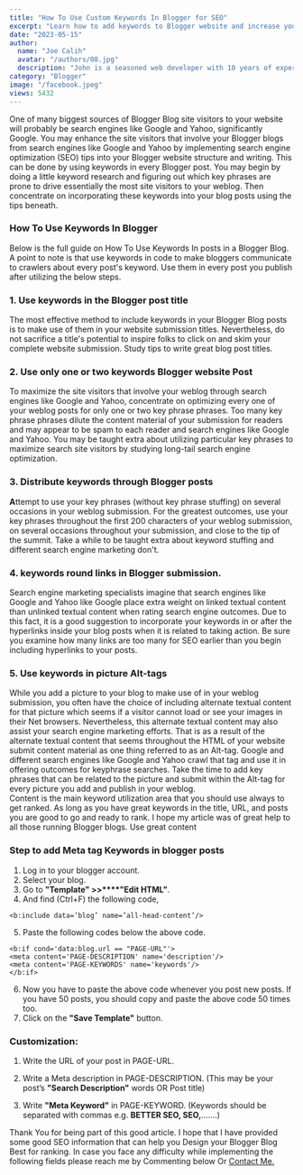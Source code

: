 ```yaml
---
title: "How To Use Custom Keywords In Blogger for SEO"
excerpt: "Learn how to add keywords to Blogger website and increase your SEO. Keywords can be added to posts, picture tags, post titles, and body."
date: "2023-05-15"
author:
  name: "Joe Calih"
  avatar: "/authors/08.jpg"
  description: "John is a seasoned web developer with 10 years of experience in React and Next.js."
category: "Blogger"
image: "/facebook.jpeg"
views: 5432
---
```




One of many biggest sources of Blogger Blog site visitors to your website will probably be search engines like Google and Yahoo, significantly Google. You may enhance the site visitors that involve your Blogger blogs from search engines like Google and Yahoo by implementing search engine optimization (SEO) tips into your Blogger website structure and writing. This can be done by using keywords in every Blogger post. You may begin by doing a little keyword research and figuring out which key phrases are prone to drive essentially the most site visitors to your weblog. Then concentrate on incorporating these keywords into your blog posts using the tips beneath.

### **How To Use Keywords In Blogger**

Below is the full guide on How To Use Keywords In posts in a Blogger Blog. A point to note is that use keywords in code to make bloggers communicate to crawlers about every post's keyword. Use them in every post you publish after utilizing the below steps.

### 1. Use keywords in the Blogger post title

The most effective method to include keywords in your Blogger Blog posts is to make use of them in your website submission titles. Nevertheless, do not sacrifice a title's potential to inspire folks to click on and skim your complete website submission. Study tips to write great blog post titles.

### 2. Use only one or two keywords Blogger website Post

To maximize the site visitors that involve your weblog through search engines like Google and Yahoo, concentrate on optimizing every one of your weblog posts for only one or two key phrase phrases. Too many key phrase phrases dilute the content material of your submission for readers and may appear to be spam to each reader and search engines like Google and Yahoo. You may be taught extra about utilizing particular key phrases to maximize search site visitors by studying long-tail search engine optimization.

### 3. Distribute keywords through Blogger posts

**A**ttempt to use your key phrases (without key phrase stuffing) on several occasions in your weblog submission. For the greatest outcomes, use your key phrases throughout the first 200 characters of your weblog submission, on several occasions throughout your submission, and close to the tip of the summit. Take a while to be taught extra about keyword stuffing and different search engine marketing don't.

### 4. keywords round links in Blogger submission.

Search engine marketing specialists imagine that search engines like Google and Yahoo like Google place extra weight on linked textual content than unlinked textual content when rating search engine outcomes. Due to this fact, it is a good suggestion to incorporate your keywords in or after the hyperlinks inside your blog posts when it is related to taking action. Be sure you examine how many links are too many for SEO earlier than you begin including hyperlinks to your posts.

### 5. Use keywords in picture Alt-tags

While you add a picture to your blog to make use of in your weblog submission, you often have the choice of including alternate textual content for that picture which seems if a visitor cannot load or see your images in their Net browsers. Nevertheless, this alternate textual content may also assist your search engine marketing efforts. That is as a result of the alternate textual content that seems throughout the HTML of your website submit content material as one thing referred to as an Alt-tag. Google and different search engines like Google and Yahoo crawl that tag and use it in offering outcomes for keyphrase searches. Take the time to add key phrases that can be related to the picture and submit within the Alt-tag for every picture you add and publish in your weblog.  
Content is the main keyword utilization area that you should use always to get ranked. As long as you have great keywords in the title, URL, and posts you are good to go and ready to rank. I hope my article was of great help to all those running Blogger blogs. Use great content

### Step to add Meta tag Keywords in blogger posts

1.  Log in to your blogger account.
2.  Select your blog.
3.  Go to **"Template" >>****"Edit HTML"**.
4.  And find (Ctrl+F) the following code,

```
<b:include data=’blog’ name=’all-head-content’/>
```

5.  Paste the following codes below the above code.

```
<b:if cond='data:blog.url == "PAGE-URL"'>
<meta content='PAGE-DESCRIPTION' name='description'/>
<meta content='PAGE-KEYWORDS' name='keywords'/>
</b:if>
```

6.  Now you have to paste the above code whenever you post new posts. If you have 50 posts, you should copy and paste the above code 50 times too.
7.  Click on the **"Save Template"** button.

### Customization:

1.  Write the URL of your post in PAGE-URL.

2.  Write a Meta description in PAGE-DESCRIPTION. (This may be your post’s **"Search Description"** words OR Post title)
3.  Write **"Meta Keyword"** in PAGE-KEYWORD. (Keywords should be separated with commas e.g. **BETTER SEO, SEO,**…….)

Thank You for being part of this good article. I hope that I have provided some good SEO information that can help you Design your Blogger Blog Best for ranking. In case you face any difficulty while implementing the following fields please reach me by Commenting below Or [Contact Me.](/contact)